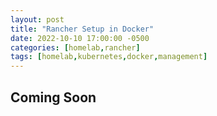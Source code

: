 ```yaml
---
layout: post
title: "Rancher Setup in Docker"
date: 2022-10-10 17:00:00 -0500
categories: [homelab,rancher]
tags: [homelab,kubernetes,docker,management]
---
```


## Coming Soon
